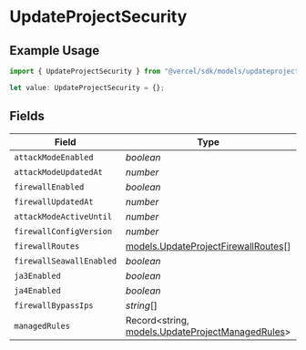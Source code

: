 # UpdateProjectSecurity

## Example Usage

```typescript
import { UpdateProjectSecurity } from "@vercel/sdk/models/updateprojectop.js";

let value: UpdateProjectSecurity = {};
```

## Fields

| Field                                                                                      | Type                                                                                       | Required                                                                                   | Description                                                                                |
| ------------------------------------------------------------------------------------------ | ------------------------------------------------------------------------------------------ | ------------------------------------------------------------------------------------------ | ------------------------------------------------------------------------------------------ |
| `attackModeEnabled`                                                                        | *boolean*                                                                                  | :heavy_minus_sign:                                                                         | N/A                                                                                        |
| `attackModeUpdatedAt`                                                                      | *number*                                                                                   | :heavy_minus_sign:                                                                         | N/A                                                                                        |
| `firewallEnabled`                                                                          | *boolean*                                                                                  | :heavy_minus_sign:                                                                         | N/A                                                                                        |
| `firewallUpdatedAt`                                                                        | *number*                                                                                   | :heavy_minus_sign:                                                                         | N/A                                                                                        |
| `attackModeActiveUntil`                                                                    | *number*                                                                                   | :heavy_minus_sign:                                                                         | N/A                                                                                        |
| `firewallConfigVersion`                                                                    | *number*                                                                                   | :heavy_minus_sign:                                                                         | N/A                                                                                        |
| `firewallRoutes`                                                                           | [models.UpdateProjectFirewallRoutes](../models/updateprojectfirewallroutes.md)[]           | :heavy_minus_sign:                                                                         | N/A                                                                                        |
| `firewallSeawallEnabled`                                                                   | *boolean*                                                                                  | :heavy_minus_sign:                                                                         | N/A                                                                                        |
| `ja3Enabled`                                                                               | *boolean*                                                                                  | :heavy_minus_sign:                                                                         | N/A                                                                                        |
| `ja4Enabled`                                                                               | *boolean*                                                                                  | :heavy_minus_sign:                                                                         | N/A                                                                                        |
| `firewallBypassIps`                                                                        | *string*[]                                                                                 | :heavy_minus_sign:                                                                         | N/A                                                                                        |
| `managedRules`                                                                             | Record<string, [models.UpdateProjectManagedRules](../models/updateprojectmanagedrules.md)> | :heavy_minus_sign:                                                                         | N/A                                                                                        |